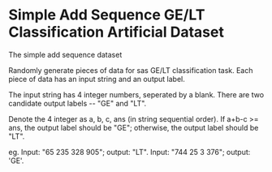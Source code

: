 # Simple Add Sequence GE/LT Classification Artificial Dataset

The simple add sequence dataset
    
Randomly generate pieces of data for sas GE/LT classification task. Each piece of data has an input string and an output label.
    
The input string has 4 integer numbers, seperated by a blank. There are two candidate output labels -- "GE" and "LT".

Denote the 4 integer as a, b, c, ans (in string sequential order). If a+b-c >= ans, the output label should be "GE"; otherwise, the output label should be "LT".
    
eg. Input: "65 235 328 905"; output: "LT".
    Input: "744 25 3 376";   output: 'GE'.
